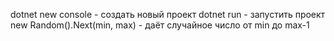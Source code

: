 dotnet new console - создать новый проект
dotnet run - запустить проект
new Random().Next(min, max) - даёт случайное число от min до max-1